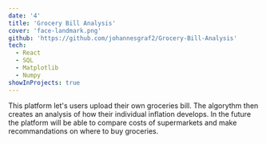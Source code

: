 ```yaml
---
date: '4'
title: 'Grocery Bill Analysis'
cover: 'face-landmark.png'
github: 'https://github.com/johannesgraf2/Grocery-Bill-Analysis'
tech:
  - React
  - SQL
  - Matplotlib
  - Numpy
showInProjects: true
---
```


This platform let's users upload their own groceries bill. The algorythm then creates an analysis of how their individual inflation develops. In the future the platform will be able to compare costs of supermarkets and make recommandations on where to buy groceries.

